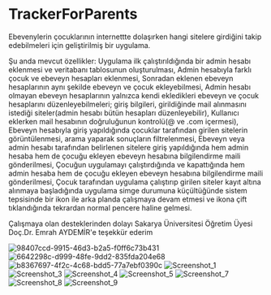 # TrackerForParents
Ebevenylerin çocuklarının internettte dolaşırken hangi sitelere girdiğini takip edebilmeleri için geliştirilmiş bir uygulama.

Şu anda mevcut özellikler:
Uygulama ilk çalıştırıldığında bir admin hesabı eklenmesi ve veritabanı tablosunun oluşturulması,
Admin hesabıyla farklı çocuk ve ebeveyn hesapları eklenmesi,
Sonradan eklenen ebeveyn hesaplarının aynı şekilde ebeveyn ve çocuk ekleyebilmesi,
Admin hesabı olmayan ebeveyn hesaplarının yalnızca kendi ekledikleri ebeveyn ve çocuk hesaplarını düzenleyebilmeleri; giriş bilgileri, girildiğinde mail alınmasını istediği siteler(admin hesabı bütün hesapları düzenleyebilir),
Kullanıcı eklerken mail hesabının doğruluğunun kontrolü(@ ve .com içermesi),
Ebeveyn hesabıyla giriş yapıldığında çocuklar tarafından girilen sitelerin görüntülenmesi, arama yaparak sonuçların filtrelenmesi,
Ebeveyn veya admin hesabı tarafından belirlenen sitelere giriş yapıldığında hem admin hesaba hem de çocuğu ekleyen ebeveyn hesabına bilgilendirme maili gönderilmesi,
Çocuğun uygulamayı çalıştırdığında ve kapattığında  hem admin hesaba hem de çocuğu ekleyen ebeveyn hesabına bilgilendirme maili gönderilmesi,
Çocuk tarafından uygulama çalıştırıp girilen siteler kayıt altına alınmaya başladığında uygulama simge durumuna küçültüğünde sistem tepsisinde bir ikon ile arka planda çalışmaya devam etmesi ve ikona çift tıklandığında tekrardan normal pencere haline gelmesi.

Çalışmaya olan desteklerinden dolayı Sakarya Üniversitesi Öğretim Üyesi Doç.Dr. Emrah AYDEMİR'e teşekkür ederim

![98407ccd-9915-46d3-b2a5-f0ff6c73b431](https://user-images.githubusercontent.com/120279867/228852701-a239528d-b65d-4408-9724-5d4b72400e3a.jpg)
![6642298c-d999-48fe-9dd2-835fda204e68](https://user-images.githubusercontent.com/120279867/228852709-a0241806-6077-424f-b80d-635729366ea1.jpg)
![b8367697-4f2c-4c68-bdd5-77a7ebf0390c](https://user-images.githubusercontent.com/120279867/228852710-2dee6dca-4e24-4497-bfcd-e92a68883a3d.jpg)
![Screenshot_1](https://user-images.githubusercontent.com/120279867/228852714-d7eed6e9-d40b-444f-bf19-305ec06e7300.png)
![Screenshot_3](https://user-images.githubusercontent.com/120279867/228852716-86a74255-9b77-4f14-bf37-7f8ca79f1282.png)
![Screenshot_4](https://user-images.githubusercontent.com/120279867/228852719-a0b264f2-7ebc-4d70-9d8c-aab4a09825d5.png)
![Screenshot_5](https://user-images.githubusercontent.com/120279867/228852723-14b80e18-e94d-4820-bc7c-471036512cc4.png)
![Screenshot_7](https://user-images.githubusercontent.com/120279867/228852726-3ebe9069-1505-4563-ad3d-2a6e54d8bc3b.png)
![Screenshot_8](https://user-images.githubusercontent.com/120279867/228852730-6158576e-ef3a-41a9-90ea-4245c7794bdd.png)
![Screenshot_9](https://user-images.githubusercontent.com/120279867/228852735-8b448831-1ec3-4e64-b757-5a8fa24b9915.png)
